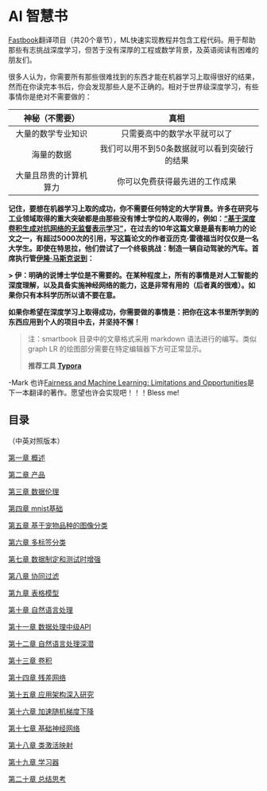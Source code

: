 # AI 智慧书

[Fastbook](www.github.com/fastai/fastbook)翻译项目（共20个章节），ML快速实现教程并包含工程代码。用于帮助那些有志挑战深度学习，但苦于没有深厚的工程或数学背景，及英语阅读有困难的朋友们。

很多人认为，你需要所有那些很难找到的东西才能在机器学习上取得很好的结果，然而在你读完本书后，你会发现那些人是不正确的。相对于世界级深度学习，有些事情你是绝对不需要做的：

|     神秘（不需要）     |                     真相                     |
| :--------------------: | :------------------------------------------: |
|   大量的数学专业知识   |         只需要高中的数学水平就可以了         |
|       海量的数据       | 我们可以用不到50条数据就可以看到突破行的结果 |
| 大量且昂贵的计算机算力 |        你可以免费获得最先进的工作成果        |

**记住，要想在机器学习上取的成功，你不需要任何特定的大学背景。许多在研究与工业领域取得的重大突破都是由那些没有博士学位的人取得的，例如：[“基于深度卷积生成对抗网络的无监督表示学习”](https://arxiv.org/abs/1511.06434)，在过去的10年这篇文章是最有影响力的论文之一，有超过5000次的引用，写这篇论文的作者亚历克·雷德福当时仅仅是一名大学生。即使在特思拉，他们尝试了一个终极挑战：制造一辆自动驾驶的汽车。首席执行管[伊隆·马斯克说到](https://twitter.com/elonmusk/status/1224089444963311616)：**

**> 伊：明确的说博士学位是不需要的。在某种程度上，所有的事情是对人工智能的深度理解，以及具备实施神经网络的能力，这是非常有用的（后者真的很难）。如果你只有本科学历所以请不要在意。**
>
**如果你希望在深度学习上取得成功，你需要做的事情是：把你在这本书里所学到的东西应用到个人的项目中去，并坚持不懈！**
> 注：smartbook 目录中的文章格式采用 markdown 语法进行的编写。类似 graph LR 的绘图部分需要在特定编辑器下方可正常显示。
>
>**推荐工具 [Typora](https://www.typora.io/)**

-Mark 也许[Fairness and Machine Learning: Limitations and Opportunities](https://fairmlbook.org/#course-materials)是下一本翻译的著作。愿望也许会实现吧！！！Bless me!
## 目录
（中英对照版本）

[第一章 概述](./smartbook/cnanden/Fastai-01.md)

[第二章 产品](./smartbook/cnanden/Fastai-02.md)

[第三章 数据伦理](./smartbook/cnanden/Fastai-03.md)

[第四章 mnist基础](./smartbook/cnanden/Fastai-04.md)

[第五章 基于宠物品种的图像分类](./smartbook/cnanden/Fastai-05.md)

[第六章 多标签分类](./smartbook/cnanden/Fastai-06.md)

[第七章 数据制定和测试时增强](./smartbook/cnanden/Fastai-07.md)

[第八章 协同过滤](./smartbook/cnanden/Fastai-08.md)

[第九章 表格模型](./smartbook/cnanden/Fastai-09.md)

[第十章 自然语言处理](./smartbook/cnanden/Fastai_10.md)

[第十一章 数据处理中级API](./smartbook/cnanden/Fastai_11.md)

[第十二章 自然语言处理深潜](./smartbook/cnanden/Fastai_12.md)

[第十三章 卷积](./smartbook/cnanden/Fastai_13.md)

[第十四章 残差网络](./smartbook/cnanden/Fastai_14.md)

[第十五章 应用架构深入研究](./smartbook/cnanden/Fastai_15.md)

[第十六章 加速随机梯度下降](./smartbook/cnanden/Fastai_16.md)

[第十七章 基础神经网络](./smartbook/cnanden/Fastai_17.md)

[第十八章 类激活映射](./smartbook/cnanden/Fastai_18.md)

[第十九章 学习器](./smartbook/cnanden/Fastai_19.md)

[第二十章 总结思考](./smartbook/cnanden/Fastai_20.md)
